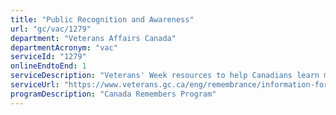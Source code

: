 ```yaml
---
title: "Public Recognition and Awareness"
url: "gc/vac/1279"
department: "Veterans Affairs Canada"
departmentAcronym: "vac"
serviceId: "1279"
onlineEndtoEnd: 1
serviceDescription: "Veterans' Week resources to help Canadians learn more about Veterans' sacrifices and achievements"
serviceUrl: "https://www.veterans.gc.ca/eng/remembrance/information-for"
programDescription: "Canada Remembers Program"
---
```

